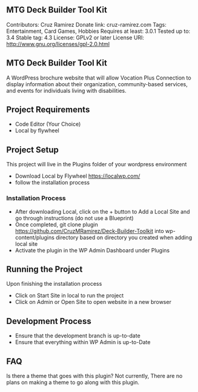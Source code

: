 ## MTG Deck Builder Tool Kit
Contributors: Cruz Ramirez
Donate link: cruz-ramirez.com
Tags: Entertainment, Card Games, Hobbies
Requires at least: 3.0.1
Tested up to: 3.4
Stable tag: 4.3
License: GPLv2 or later
License URI: http://www.gnu.org/licenses/gpl-2.0.html

## MTG Deck Builder Tool Kit
A WordPress brochure website that will allow Vocation Plus Connection to display information about their organization, community-based services, and events for individuals living with disabilities.

## Project Requirements
- Code Editor (Your Choice)
- Local by flywheel

## Project Setup
This project will live in the Plugins folder of your wordpress environment
- Download Local by Flywheel https://localwp.com/
- follow the installation process

### Installation Process
- After downloading Local, click on the + button to Add a Local Site and go through instructions (do not use a Blueprint)
- Once completed, git clone plugin https://github.com/CruzMRamirez/Deck-Builder-Toolkit into wp-content/plugins directory based on directory you created when adding local site
- Activate the plugin in the WP Admin Dashboard under Plugins

## Running the Project
Upon finishing the installation process
- Click on Start Site in local to run the project
- Click on Admin or Open Site to open website in a new browser

## Development Process
- Ensure that the development branch is up-to-date
- Ensure that everything within WP Admin is up-to-Date

## FAQ
Is there a theme that goes with this plugin?
Not currently, There are no plans on making a theme to go along with this plugin.

